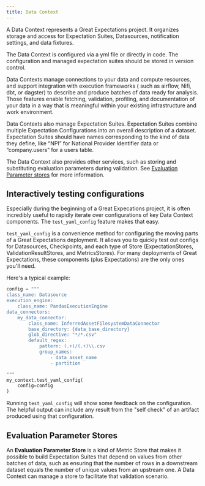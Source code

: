 ```yaml
---
title: Data Context
---
```



A Data Context represents a Great Expectations project. It organizes storage and access for Expectation Suites,
Datasources, notification settings, and data fixtures.

The Data Context is configured via a yml file or directly in code. The configuration and managed expectation suites
should be stored in version control.

Data Contexts manage connections to your data and compute resources, and support integration with execution frameworks (
such as airflow, Nifi, dbt, or dagster) to describe and produce batches of data ready for analysis. Those features
enable fetching, validation, profiling, and documentation of your data in a way that is meaningful within your existing
infrastructure and work environment.

Data Contexts also manage Expectation Suites. Expectation Suites combine multiple Expectation Configurations into an
overall description of a dataset. Expectation Suites should have names corresponding to the kind of data they define,
like “NPI” for National Provider Identifier data or “company.users” for a users table.

The Data Context also provides other services, such as storing and substituting evaluation parameters during validation.
See [Evaluation Parameter stores](#evaluation-parameter-stores) for more information.

## Interactively testing configurations

Especially during the beginning of a Great Expecations project, it is often incredibly useful to rapidly iterate over
configurations of key Data Context components. The `test_yaml_config` feature makes that easy.

`test_yaml_config` is a convenience method for configuring the moving parts of a Great Expectations deployment. It
allows you to quickly test out configs for Datasources, Checkpoints, and each type of Store (ExpectationStores,
ValidationResultStores, and MetricsStores). For many deployments of Great Expectations, these components (plus
Expectations) are the only ones you'll need.

Here's a typical example:

```python
config = """
class_name: Datasource
execution_engine:
    class_name: PandasExecutionEngine
data_connectors:
    my_data_connector:
        class_name: InferredAssetFilesystemDataConnector
        base_directory: {data_base_directory}
        glob_directive: "*/*.csv"
        default_regex:
            pattern: (.+)/(.+)\\.csv
            group_names:
                - data_asset_name
                - partition

"""
my_context.test_yaml_config(
    config=config
)
```

Running `test_yaml_config` will show some feedback on the configuration. The helpful output can include any result 
from the "self check" of an artifact produced using that configuration.

## Evaluation Parameter Stores

An **Evaluation Parameter Store** is a kind of Metric Store that makes it possible to build Expectation Suites that
depend on values from other batches of data, such as ensuring that the number of rows in a downstream dataset equals the
number of unique values from an upstream one. A Data Context can manage a store to facilitate that validation scenario.
